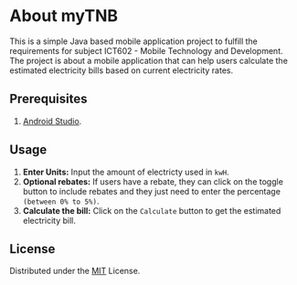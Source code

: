 
# About myTNB

This is a simple Java based mobile application project to fulfill the requirements for subject ICT602 - Mobile Technology and Development. The project is about a mobile application that can help users calculate the estimated electricity bills based on current electricity rates.

## Prerequisites
1. [Android Studio](https://developer.android.com/studio?utm_source=android-studio).


## Usage
1. **Enter Units:** Input the amount of electricty used in `kwH`.
2. **Optional rebates:** If users have a rebate, they can click on the toggle button to include rebates and they just need to enter the percentage `(between 0% to 5%)`.
3. **Calculate the bill:** Click on the `Calculate` button to get the estimated electricity bill.


## License
Distributed under the [MIT](https://choosealicense.com/licenses/mit/) License.

